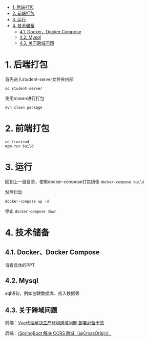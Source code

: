 <!-- TOC -->

- [1. 后端打包](#1-后端打包)
- [2. 前端打包](#2-前端打包)
- [3. 运行](#3-运行)
- [4. 技术储备](#4-技术储备)
    - [4.1. Docker、Docker Compose](#41-dockerdocker-compose)
    - [4.2. Mysql](#42-mysql)
    - [4.3. 关于跨域问题](#43-关于跨域问题)

<!-- /TOC -->
# 1. 后端打包
首先进入student-server文件夹内部

`cd student-server`

使用maven进行打包

`mvn clean package`

# 2. 前端打包
```
cd frontend
npm run build
```
# 3. 运行
回到上一层目录，使用docker-compose打包镜像
`docker-compose build`

然后启动

`docker-compose up -d`

停止
`docker-compose down`

# 4. 技术储备
## 4.1. Docker、Docker Compose
请看具体的PPT

## 4.2. Mysql
sql语句，例如创建数据库、插入数据等

## 4.3. 关于跨域问题
前端：[Vue代理解决生产环境跨域问题 部署必备干货](https://segmentfault.com/a/1190000021866670)

后端：[(SpringBoot 解决 CORS 跨域（@CrossOrigin）](https://blog.csdn.net/w_linux/article/details/81142413)
